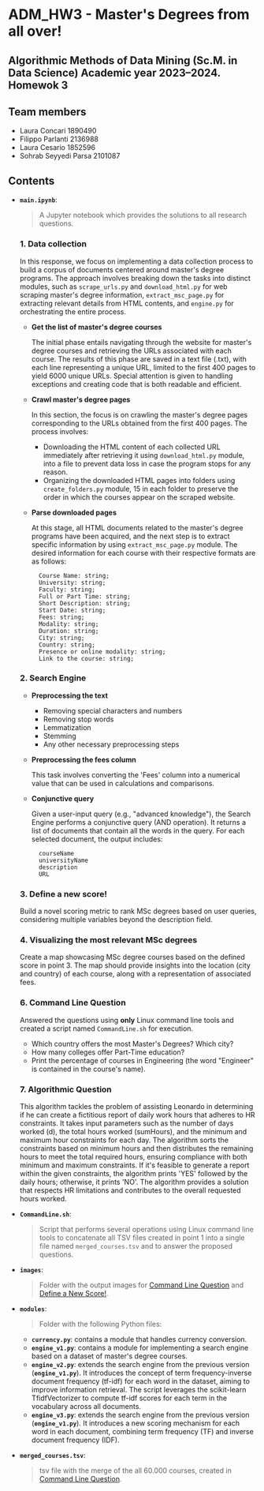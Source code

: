 # ADM_HW3 - Master's Degrees from all over!
Algorithmic Methods of Data Mining (Sc.M. in Data Science) Academic year 2023–2024. Homewok 3
---

## Team members
* Laura Concari 1890490
* Filippo Parlanti 2136988
* Laura Cesario 1852596
* Sohrab Seyyedi Parsa 2101087

## Contents
* __`main.ipynb`__: 
	> A Jupyter notebook which provides the solutions to all research questions.

    ### 1. Data collection

    In this response, we focus on implementing a data collection process to build a corpus of documents centered around master's degree programs. The approach involves breaking down the tasks into distinct modules, such as ```scrape_urls.py``` and ```download_html.py``` for web scraping master's degree information, ```extract_msc_page.py``` for extracting relevant details from HTML contents, and ```engine.py``` for orchestrating the entire process. 

    * **Get the list of master's degree courses**
    
        The initial phase entails navigating through the website for master's degree courses and retrieving the URLs associated with each course. The results of this phase are saved in a text file (.txt), with each line representing a unique URL, limited to the first 400 pages to yield 6000 unique URLs. Special attention is given to handling exceptions and creating code that is both readable and efficient.

    * **Crawl master's degree pages**

        In this section, the focus is on crawling the master's degree pages corresponding to the URLs obtained from the first 400 pages. The process involves:

        - Downloading the HTML content of each collected URL immediately after retrieving it using ```download_html.py``` module, into a file to prevent data loss in case the program stops for any reason.
        - Organizing the downloaded HTML pages into folders using ```create_folders.py``` module, 15 in each folder to preserve the order in which the courses appear on the scraped website.

    * **Parse downloaded pages** 

        At this stage, all HTML documents related to the master's degree programs have been acquired, and the next step is to extract specific information by using ```extract_msc_page.py``` module. The desired information for each course with their respective formats are as follows:

            Course Name: string;
            University: string; 
            Faculty: string; 
            Full or Part Time: string; 
            Short Description: string; 
            Start Date: string; 
            Fees: string; 
            Modality: string; 
            Duration: string; 
            City: string; 
            Country: string; 
            Presence or online modality: string; 
            Link to the course: string;

    ### 2. Search Engine
    * **Preprocessing the text**
        - Removing special characters and numbers
        - Removing stop words
        - Lemmatization
        - Stemming 
        - Any other necessary preprocessing steps

    * **Preprocessing the fees column** 

        This task involves converting the 'Fees' column into a numerical value that can be used in calculations and comparisons.

    * **Conjunctive query**

        Given a user-input query (e.g., "advanced knowledge"), the Search Engine performs a conjunctive query (AND operation). It returns a list of documents that contain all the words in the query. For each selected document, the output includes:

            courseName
            universityName
            description
            URL
    
    <a id="define-new-score"></a>
    ### 3. Define a new score!
    Build a novel scoring metric to rank MSc degrees based on user queries, considering multiple variables beyond the description field.
    
    ### 4. Visualizing the most relevant MSc degrees
    Create a map showcasing MSc degree courses based on the defined score in point 3. The map should provide insights into the location (city and country) of each course, along with a representation of associated fees.

    <a id="command-line-question"></a>
    ### 6. Command Line Question
    Answered the questions using **only** Linux command line tools and created a script named ```CommandLine.sh``` for execution.

    - Which country offers the most Master's Degrees? Which city?
    - How many colleges offer Part-Time education?
    - Print the percentage of courses in Engineering (the word "Engineer" is contained in the course's name).

    ### 7. Algorithmic Question 
    This algorithm tackles the problem of assisting Leonardo in determining if he can create a fictitious report of daily work hours that adheres to HR constraints. It takes input parameters such as the number of days worked (d), the total hours worked (sumHours), and the minimum and maximum hour constraints for each day. The algorithm sorts the constraints based on minimum hours and then distributes the remaining hours to meet the total required hours, ensuring compliance with both minimum and maximum constraints. If it's feasible to generate a report within the given constraints, the algorithm prints 'YES' followed by the daily hours; otherwise, it prints 'NO'. The algorithm provides a solution that respects HR limitations and contributes to the overall requested hours worked.


* __`CommandLine.sh`__: 
    > Script that performs several operations using Linux command line tools to concatenate all TSV files created in point 1 into a single file named ```merged_courses.tsv``` and to answer the proposed questions. 


* __`images`__: 
    > Folder with the output images for [Command Line Question](#command-line-question) and  [Define a New Score!](#define-new-score).

* __`modules`__: 
    > Folder with the following Python files: 
    * __`currency.py`__: contains a module that handles currency conversion. 
    * __`engine_v1.py`__: contains a module for implementing a search engine based on a dataset of master's degree courses. 
    * __`engine_v2.py`__: extends the search engine from the previous version (__`engine_v1.py`__). It introduces the concept of term frequency-inverse document frequency (tf-idf) for each word in the dataset, aiming to improve information retrieval. The script leverages the scikit-learn TfidfVectorizer to compute tf-idf scores for each term in the vocabulary across all documents.
    * __`engine_v3.py`__: extends the search engine from the previous version (__`engine_v1.py`__). It introduces a new scoring mechanism for each word in each document, combining term frequency (TF) and inverse document frequency (IDF). 

* __`merged_courses.tsv`__: 
    > tsv file with the merge of the all 60.000 courses, created in [Command Line Question](#command-line-question). 
